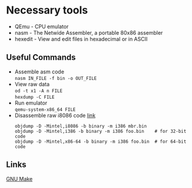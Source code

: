 # Necessary tools
- QEmu - CPU emulator
- nasm - The Netwide Assembler, a portable 80x86 assembler
- hexedit - View and edit files in hexadecimal or in ASCII 

## Useful Commands
- Assemble asm code\
`nasm IN_FILE -f bin -o OUT_FILE`
- View raw data\
`od -t x1 -A n FILE`\
`hexdump -C FILE`
- Run emulator\
`qemu-system-x86_64 FILE`
- Disassemble raw i8086 code [link](https://stackoverflow.com/a/34424194/1845593)
    ```
    objdump -D -Mintel,i8086 -b binary -m i386 mbr.bin
    objdump -D -Mintel,i386 -b binary -m i386 foo.bin    # for 32-bit code
    objdump -D -Mintel,x86-64 -b binary -m i386 foo.bin  # for 64-bit code
    ```
## Links
[GNU Make](https://www.gnu.org/software/make/manual/make.html)